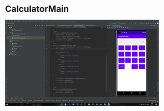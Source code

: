 # CalculatorMain
<img src="https://github.com/alextereshyt/CalculatorMain/blob/master/screenshot%5B1%5D.png?raw=true"/>
